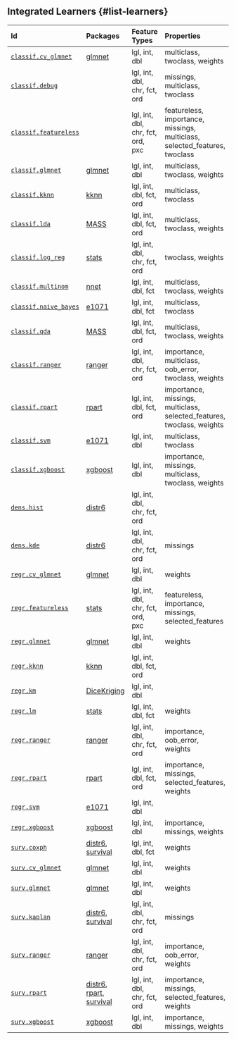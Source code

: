 ## Integrated Learners {#list-learners}


|Id                                                                                                        |Packages                                                                                                                                                        |Feature Types                     |Properties                                                                 |Predict Types    |
|:---------------------------------------------------------------------------------------------------------|:---------------------------------------------------------------------------------------------------------------------------------------------------------------|:---------------------------------|:--------------------------------------------------------------------------|:----------------|
|[`classif.cv_glmnet`](https://mlr3learners.mlr-org.com/reference/mlr_learners_classif.cv_glmnet.html)     |[glmnet](https://cran.r-project.org/package=glmnet)                                                                                                             |lgl, int, dbl                     |multiclass, twoclass, weights                                              |response, prob   |
|[`classif.debug`](https://mlr3.mlr-org.com/reference/mlr_learners_classif.debug.html)                     |                                                                                                                                                                |lgl, int, dbl, chr, fct, ord      |missings, multiclass, twoclass                                             |response, prob   |
|[`classif.featureless`](https://mlr3.mlr-org.com/reference/mlr_learners_classif.featureless.html)         |                                                                                                                                                                |lgl, int, dbl, chr, fct, ord, pxc |featureless, importance, missings, multiclass, selected_features, twoclass |response, prob   |
|[`classif.glmnet`](https://mlr3learners.mlr-org.com/reference/mlr_learners_classif.glmnet.html)           |[glmnet](https://cran.r-project.org/package=glmnet)                                                                                                             |lgl, int, dbl                     |multiclass, twoclass, weights                                              |response, prob   |
|[`classif.kknn`](https://mlr3learners.mlr-org.com/reference/mlr_learners_classif.kknn.html)               |[kknn](https://cran.r-project.org/package=kknn)                                                                                                                 |lgl, int, dbl, fct, ord           |multiclass, twoclass                                                       |response, prob   |
|[`classif.lda`](https://mlr3learners.mlr-org.com/reference/mlr_learners_classif.lda.html)                 |[MASS](https://cran.r-project.org/package=MASS)                                                                                                                 |lgl, int, dbl, fct, ord           |multiclass, twoclass, weights                                              |response, prob   |
|[`classif.log_reg`](https://mlr3learners.mlr-org.com/reference/mlr_learners_classif.log_reg.html)         |[stats](https://cran.r-project.org/package=stats)                                                                                                               |lgl, int, dbl, chr, fct, ord      |twoclass, weights                                                          |response, prob   |
|[`classif.multinom`](https://mlr3learners.mlr-org.com/reference/mlr_learners_classif.multinom.html)       |[nnet](https://cran.r-project.org/package=nnet)                                                                                                                 |lgl, int, dbl, fct                |multiclass, twoclass, weights                                              |response, prob   |
|[`classif.naive_bayes`](https://mlr3learners.mlr-org.com/reference/mlr_learners_classif.naive_bayes.html) |[e1071](https://cran.r-project.org/package=e1071)                                                                                                               |lgl, int, dbl, fct                |multiclass, twoclass                                                       |response, prob   |
|[`classif.qda`](https://mlr3learners.mlr-org.com/reference/mlr_learners_classif.qda.html)                 |[MASS](https://cran.r-project.org/package=MASS)                                                                                                                 |lgl, int, dbl, fct, ord           |multiclass, twoclass, weights                                              |response, prob   |
|[`classif.ranger`](https://mlr3learners.mlr-org.com/reference/mlr_learners_classif.ranger.html)           |[ranger](https://cran.r-project.org/package=ranger)                                                                                                             |lgl, int, dbl, chr, fct, ord      |importance, multiclass, oob_error, twoclass, weights                       |response, prob   |
|[`classif.rpart`](https://mlr3.mlr-org.com/reference/mlr_learners_classif.rpart.html)                     |[rpart](https://cran.r-project.org/package=rpart)                                                                                                               |lgl, int, dbl, fct, ord           |importance, missings, multiclass, selected_features, twoclass, weights     |response, prob   |
|[`classif.svm`](https://mlr3learners.mlr-org.com/reference/mlr_learners_classif.svm.html)                 |[e1071](https://cran.r-project.org/package=e1071)                                                                                                               |lgl, int, dbl                     |multiclass, twoclass                                                       |response, prob   |
|[`classif.xgboost`](https://mlr3learners.mlr-org.com/reference/mlr_learners_classif.xgboost.html)         |[xgboost](https://cran.r-project.org/package=xgboost)                                                                                                           |lgl, int, dbl                     |importance, missings, multiclass, twoclass, weights                        |response, prob   |
|[`dens.hist`](https://mlr3proba.mlr-org.com/reference/mlr_learners_dens.hist.html)                        |[distr6](https://cran.r-project.org/package=distr6)                                                                                                             |lgl, int, dbl, chr, fct, ord      |                                                                           |pdf, cdf         |
|[`dens.kde`](https://mlr3proba.mlr-org.com/reference/mlr_learners_dens.kde.html)                          |[distr6](https://cran.r-project.org/package=distr6)                                                                                                             |lgl, int, dbl, chr, fct, ord      |missings                                                                   |pdf              |
|[`regr.cv_glmnet`](https://mlr3learners.mlr-org.com/reference/mlr_learners_regr.cv_glmnet.html)           |[glmnet](https://cran.r-project.org/package=glmnet)                                                                                                             |lgl, int, dbl                     |weights                                                                    |response         |
|[`regr.featureless`](https://mlr3.mlr-org.com/reference/mlr_learners_regr.featureless.html)               |[stats](https://cran.r-project.org/package=stats)                                                                                                               |lgl, int, dbl, chr, fct, ord, pxc |featureless, importance, missings, selected_features                       |response, se     |
|[`regr.glmnet`](https://mlr3learners.mlr-org.com/reference/mlr_learners_regr.glmnet.html)                 |[glmnet](https://cran.r-project.org/package=glmnet)                                                                                                             |lgl, int, dbl                     |weights                                                                    |response         |
|[`regr.kknn`](https://mlr3learners.mlr-org.com/reference/mlr_learners_regr.kknn.html)                     |[kknn](https://cran.r-project.org/package=kknn)                                                                                                                 |lgl, int, dbl, fct, ord           |                                                                           |response         |
|[`regr.km`](https://mlr3learners.mlr-org.com/reference/mlr_learners_regr.km.html)                         |[DiceKriging](https://cran.r-project.org/package=DiceKriging)                                                                                                   |lgl, int, dbl                     |                                                                           |response, se     |
|[`regr.lm`](https://mlr3learners.mlr-org.com/reference/mlr_learners_regr.lm.html)                         |[stats](https://cran.r-project.org/package=stats)                                                                                                               |lgl, int, dbl, fct                |weights                                                                    |response, se     |
|[`regr.ranger`](https://mlr3learners.mlr-org.com/reference/mlr_learners_regr.ranger.html)                 |[ranger](https://cran.r-project.org/package=ranger)                                                                                                             |lgl, int, dbl, chr, fct, ord      |importance, oob_error, weights                                             |response, se     |
|[`regr.rpart`](https://mlr3.mlr-org.com/reference/mlr_learners_regr.rpart.html)                           |[rpart](https://cran.r-project.org/package=rpart)                                                                                                               |lgl, int, dbl, fct, ord           |importance, missings, selected_features, weights                           |response         |
|[`regr.svm`](https://mlr3learners.mlr-org.com/reference/mlr_learners_regr.svm.html)                       |[e1071](https://cran.r-project.org/package=e1071)                                                                                                               |lgl, int, dbl                     |                                                                           |response         |
|[`regr.xgboost`](https://mlr3learners.mlr-org.com/reference/mlr_learners_regr.xgboost.html)               |[xgboost](https://cran.r-project.org/package=xgboost)                                                                                                           |lgl, int, dbl                     |importance, missings, weights                                              |response         |
|[`surv.coxph`](https://mlr3proba.mlr-org.com/reference/mlr_learners_surv.coxph.html)                      |[distr6](https://cran.r-project.org/package=distr6), [survival](https://cran.r-project.org/package=survival)                                                    |lgl, int, dbl, fct                |weights                                                                    |distr, crank, lp |
|[`surv.cv_glmnet`](https://mlr3learners.mlr-org.com/reference/mlr_learners_surv.cv_glmnet.html)           |[glmnet](https://cran.r-project.org/package=glmnet)                                                                                                             |lgl, int, dbl                     |weights                                                                    |crank, lp        |
|[`surv.glmnet`](https://mlr3learners.mlr-org.com/reference/mlr_learners_surv.glmnet.html)                 |[glmnet](https://cran.r-project.org/package=glmnet)                                                                                                             |lgl, int, dbl                     |weights                                                                    |crank, lp        |
|[`surv.kaplan`](https://mlr3proba.mlr-org.com/reference/mlr_learners_surv.kaplan.html)                    |[distr6](https://cran.r-project.org/package=distr6), [survival](https://cran.r-project.org/package=survival)                                                    |lgl, int, dbl, chr, fct, ord      |missings                                                                   |crank, distr     |
|[`surv.ranger`](https://mlr3learners.mlr-org.com/reference/mlr_learners_surv.ranger.html)                 |[ranger](https://cran.r-project.org/package=ranger)                                                                                                             |lgl, int, dbl, chr, fct, ord      |importance, oob_error, weights                                             |distr, crank     |
|[`surv.rpart`](https://mlr3proba.mlr-org.com/reference/mlr_learners_surv.rpart.html)                      |[distr6](https://cran.r-project.org/package=distr6), [rpart](https://cran.r-project.org/package=rpart), [survival](https://cran.r-project.org/package=survival) |lgl, int, dbl, chr, fct, ord      |importance, missings, selected_features, weights                           |crank, distr     |
|[`surv.xgboost`](https://mlr3learners.mlr-org.com/reference/mlr_learners_surv.xgboost.html)               |[xgboost](https://cran.r-project.org/package=xgboost)                                                                                                           |lgl, int, dbl                     |importance, missings, weights                                              |crank, lp        |
